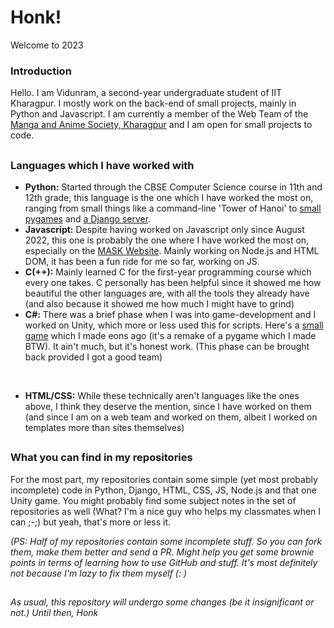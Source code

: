# Honk!

Welcome to 2023

### Introduction

Hello. I am Vidunram, a second-year undergraduate student of IIT Kharagpur. I mostly work on the back-end of small projects, mainly in Python and Javascript. I am currently a member of the Web Team of the [Manga and Anime Society, Kharagpur](https://github.com/mask-tech) and I am open for small projects to code.

## 
### Languages which I have worked with
- **Python:** Started through the CBSE Computer Science course in 11th and 12th grade, this language is the one which I have worked the most on, ranging from small things like a command-line 'Tower of Hanoi' to [small pygames](https://pastebin.com/E6nquEuJ) and [a Django server](https://github.com/Goose-of-War/django-rstrnt).
- **Javascript:** Despite having worked on Javascript only since August 2022, this one is probably the one where I have worked the most on, especially on the [MASK Website](https://). Mainly working on Node.js and HTML DOM, it has been a fun ride for me so far, working on JS.
- **C(++):** Mainly learned C for the first-year programming course which every one takes. C personally has been helpful since it showed me how beautiful the other languages are, with all the tools they already have (and also because it showed me how much I might have to grind)
- **C#:** There was a brief phase when I was into game-development and I worked on Unity, which more or less used this for scripts. Here's a [small game](https://github.com/Goose-Of-War/Versus-Fighter-0) which I made eons ago (it's a remake of a pygame which I made BTW). It ain't much, but it's honest work. (This phase can be brought back provided I got a good team) 
<br/>

- **HTML/CSS:** While these technically aren't languages like the ones above, I think they deserve the mention, since I have worked on them (and since I am on a web team and worked on them, albeit I worked on templates more than sites themselves)


##
### What you can find in my repositories 
For the most part, my repositories contain some simple (yet most probably incomplete) code in Python, Django, HTML, CSS, JS, Node.js and that one Unity game. You might probably find some subject notes in the set of repositories as well (What? I'm a nice guy who helps my classmates when I can ;-;) but yeah, that's more or less it. 

_(PS: Half of my repositories contain some incomplete stuff. So you can fork them, make them better and send a PR. Might help you get some brownie points in terms of learning how to use GitHub and stuff. It's most definitely not because I'm lazy to fix them myself (: )_

## 
_As usual, this repository will undergo some changes (be it insignificant or not.) Until then, Honk_ 
